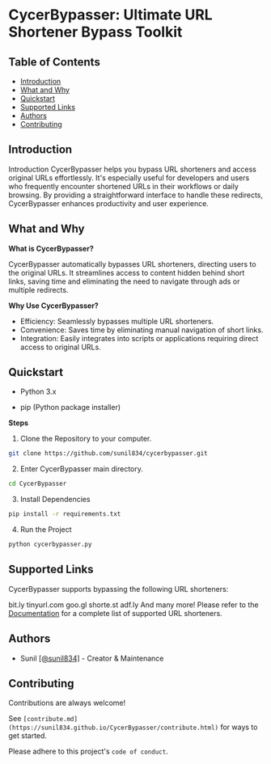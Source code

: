 
# CycerBypasser: Ultimate URL Shortener Bypass Toolkit

## Table of Contents
- [Introduction](#introduction)
- [What and Why](#what-and-why)
- [Quickstart](#quickstart)
- [Supported Links](#supported-links)
- [Authors](#authors)
- [Contributing](#contributing)

## Introduction
Introduction
CycerBypasser helps you bypass URL shorteners and access original URLs effortlessly. It's especially useful for developers and users who frequently encounter shortened URLs in their workflows or daily browsing. By providing a straightforward interface to handle these redirects, CycerBypasser enhances productivity and user experience.
## What and Why

**What is CycerBypasser?**

CycerBypasser automatically bypasses URL shorteners, directing users to the original URLs. It streamlines access to content hidden behind short links, saving time and eliminating the need to navigate through ads or multiple redirects.

**Why Use CycerBypasser?**

- Efficiency: Seamlessly bypasses multiple URL shorteners.
- Convenience: Saves time by eliminating manual navigation of short links.
- Integration: Easily integrates into scripts or applications requiring direct access to original URLs.
## Quickstart

-  Python 3.x

- pip (Python package installer)

**Steps**

1. Clone the Repository to your computer.

```bash
git clone https://github.com/sunil834/cycerbypasser.git
```

2. Enter CycerBypasser main directory.

```bash
cd CycerBypasser
```

3. Install Dependencies
```bash
pip install -r requirements.txt
```

4. Run the Project
```bash
python cycerbypasser.py
```


## Supported Links

CycerBypasser supports bypassing the following URL shorteners:

bit.ly
tinyurl.com
goo.gl
shorte.st
adf.ly
And many more!
Please refer to the [Documentation](https://sunil834.github.io/CycerBypasser/Documentation.html) for a complete list of supported URL shorteners.




## Authors

- Sunil [[@sunil834]](https://github.com/sunil834) - Creator & Maintenance 
## Contributing

Contributions are always welcome!

See `[contribute.md](https://sunil834.github.io/CycerBypasser/contribute.html)` for ways to get started.

Please adhere to this project's `code of conduct`.
